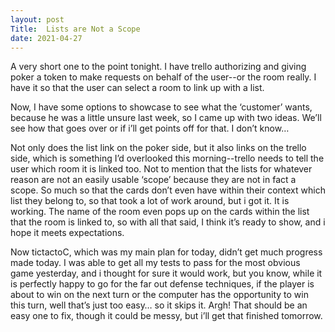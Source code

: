 ```yaml
---
layout: post
Title:  Lists are Not a Scope
date: 2021-04-27
---
```


A very short one to the point tonight.  I have trello authorizing and giving poker a token to make requests on behalf of the user--or the room really.  I have it so that the user can select a room to link up with a list.

Now, I have some options to showcase to see what the ‘customer’ wants, because he was a little unsure last week, so I came up with two ideas.  We’ll see how that goes over or if i’ll get points off for that.  I don’t know…

Not only does the list link on the poker side, but it also links on the trello side, which is something I’d overlooked this morning--trello needs to tell the user which room it is linked too.  Not to mention that the lists for whatever reason are not an easily usable ‘scope’ because they are not in fact a scope.  So much so that the cards don’t even have within their context which list they belong to, so that took a lot of work around, but i got it.  It is working.  The name of the room even pops up on the cards within the list that the room is linked to, so with all that said, I think it’s ready to show, and i hope it meets expectations.

Now tictactoC, which was my main plan for today, didn’t get much progress made today.  I was able to get all my tests to pass for the most obvious game yesterday, and i thought for sure it would work, but you know, while it is perfectly happy to go for the far out defense techniques, if the player is about to win on the next turn or the computer has the opportunity to win this turn, well that’s just too easy…  so it skips it.  Argh!  That should be an easy one to fix, though it could be messy, but i’ll get that finished tomorrow.
